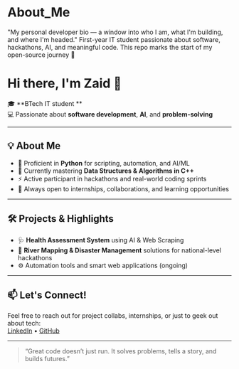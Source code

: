 # About_Me
"My personal developer bio — a window into who I am, what I'm building, and where I'm headed." First-year IT student passionate about software, hackathons, AI, and meaningful code. This repo marks the start of my open-source journey 🚀

# Hi there, I'm Zaid 👋

🎓 **BTech IT student **  
💻 Passionate about **software development**, **AI**, and **problem-solving**

---

## 💡 About Me
- 🔧 Proficient in **Python** for scripting, automation, and AI/ML
- 📘 Currently mastering **Data Structures & Algorithms in C++**
- ⚡ Active participant in hackathons and real-world coding sprints
- 🤝 Always open to internships, collaborations, and learning opportunities

---

## 🛠️ Projects & Highlights
- 🩺 **Health Assessment System** using AI & Web Scraping  
- 🌊 **River Mapping & Disaster Management** solutions for national-level hackathons    
- ⚙️ Automation tools and smart web applications (ongoing)

---

## 📫 Let's Connect!
Feel free to reach out for project collabs, internships, or just to geek out about tech:  
[LinkedIn](https://www.linkedin.com/in/zaid-zia-b99805301/) • [GitHub](https://github.com/zaid-m-zia)

---

> “Great code doesn’t just run. It solves problems, tells a story, and builds futures.”

